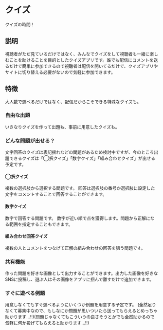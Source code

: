 # クイズ

クイズの時間！

## 説明

視聴者がただ見ているだけではなく、みんなでクイズをして視聴者も一緒に楽しむことを助けることを目的としたクイズアプリです。誰でも配信にコメントを送るだけで簡単に参加できるので視聴者は配信を開いてるだけで、クイズアプリやサイトに切り替える必要がないので気軽に参加できます。

## 特徴

大人数で遊べるだけではなく、配信だからこそできる特殊なクイズも。

### 自由な出題

いきなりクイズを作って出題も、事前に用意したクイズも。

### どんな問題が出せる？

文字回答のクイズは表記揺れなどの問題があるため検討中ですが、今のところ出題できるクイズは「◯択クイズ」「数字クイズ」「組み合わせクイズ」が出せる予定です。

#### ◯択クイズ

複数の選択肢から選択する問題です。
回答は選択肢の番号か選択肢に設定した文字をコメントすることで回答することができます。

#### 数字クイズ

数字で回答する問題です。
数字が近い順で点を獲得します。問題から正解になる範囲を指定することもできます。

#### 組み合わせ回答クイズ

複数の人とコメントをつなげて正解の組み合わせの回答を狙う問題です。

### 共有機能

作った問題を好きな画像として出力することができます。出力した画像を好きなSNSに投稿し、遊ぶ人はその画像をアプリに掴んで離すだけで追加できます。

### すぐに遊べる例題

用意しなくてもすぐ遊べるようにいくつか例題を用意する予定です。
(全然足りなくて募集中なので、もしなにか問題が思いついたら送ってもらえるとめっちゃ助かります…!!)(問題じゃなくてもこういうの良さそうとかでも全然助かるので気軽に何か投げてもらえると助かります…!!)